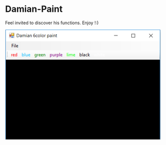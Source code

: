 # Damian-Paint
Feel invited to discover his functions.
Enjoy !:)

![](images/Damian%206color%20paint.PNG)

